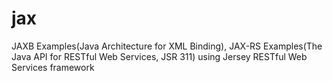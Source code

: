 jax
===

JAXB Examples(Java Architecture for XML Binding), JAX-RS Examples(The Java API for RESTful Web Services, JSR 311)
using Jersey RESTful Web Services framework
